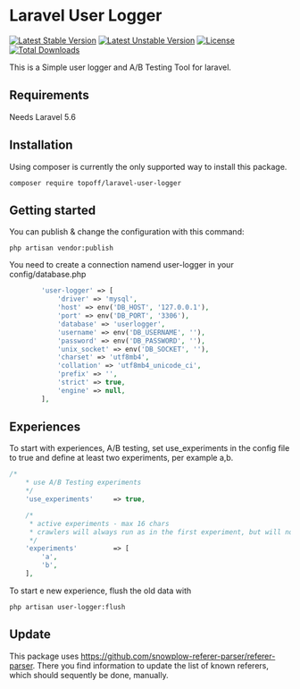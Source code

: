 # Laravel User Logger

[![Latest Stable Version](https://poser.pugx.org/topoff/laravel-user-logger/v/stable)](https://packagist.org/packages/topoff/laravel-user-logger)
[![Latest Unstable Version](https://poser.pugx.org/topoff/laravel-user-logger/v/unstable)](https://packagist.org/packages/topoff/laravel-user-logger) 
[![License](https://poser.pugx.org/topoff/laravel-user-logger/license)](https://packagist.org/packages/topoff/laravel-user-logger)
[![Total Downloads](https://poser.pugx.org/topoff/laravel-user-logger/downloads)](https://packagist.org/packages/topoff/laravel-user-logger) 

This is a Simple user logger and A/B Testing Tool for laravel.

## Requirements  

Needs Laravel 5.6


## Installation

Using composer is currently the only supported way to install this package.

```
composer require topoff/laravel-user-logger
```

## Getting started

You can publish & change the configuration with this command:

```
php artisan vendor:publish
```

You need to create a connection namend user-logger in your config/database.php


```php
        'user-logger' => [
            'driver' => 'mysql',
            'host' => env('DB_HOST', '127.0.0.1'),
            'port' => env('DB_PORT', '3306'),
            'database' => 'userlogger',
            'username' => env('DB_USERNAME', ''),
            'password' => env('DB_PASSWORD', ''),
            'unix_socket' => env('DB_SOCKET', ''),
            'charset' => 'utf8mb4',
            'collation' => 'utf8mb4_unicode_ci',
            'prefix' => '',
            'strict' => true,
            'engine' => null,
        ],
```
## Experiences

To start with experiences, A/B testing, set use_experiments in the config file to true and define at least two experiments, per example a,b. 


```php
/*
    * use A/B Testing experiments
    */
    'use_experiments'     => true,

    /*
     * active experiments - max 16 chars
     * crawlers will always run as in the first experiment, but will not be logged
     */
    'experiments'         => [
        'a',
        'b',
    ],
```
To start e new experience, flush the old data with
```
php artisan user-logger:flush
```


## Update

This package uses https://github.com/snowplow-referer-parser/referer-parser. There you find information to update the list of known referers, which should sequently be done, manually.
